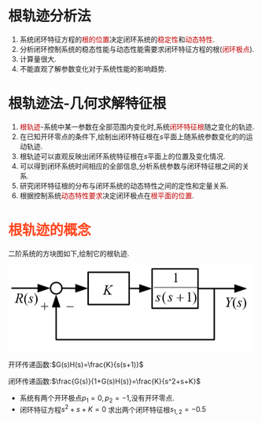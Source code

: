 <script type="text/x-mathjax-config">
MathJax.Hub.Config({
  tex2jax: {inlineMath: [['$','$'], ['\\(','\\)']]}
});
</script>
<script type="text/javascript" async src="https://cdnjs.cloudflare.com/ajax/libs/mathjax/2.7.5/MathJax.js?config=TeX-MML-AM_CHTML"></script>
<script type="text/javascript" src="http://cdn.repository.webfont.com/wwwroot/js/wf/youziku.api.min.js"></script>
<script type="text/javascript">
   $$webfont.load("body", "681d6473f514461abcda8d18f0f33f08", "SansGBW3");
   /*$$webfont.load("#id1,.class1,h1", "681d6473f514461abcda8d18f0f33f08", "SansGBW3");*/
   /*．．．*/
   $$webfont.draw();
</script>

# 根轨迹分析法

1. 系统闭环特征方程的<font color="color">根的位置</font>决定闭环系统的<font color="color">稳定性</font>和<font color="color">动态特性</font>.
2. 分析闭环控制系统的稳态性能与动态性能需要求闭环特征方程的根(<font color="color">闭环极点</font>).
3. 计算量很大.
4. 不能直观了解参数变化对于系统性能的影响趋势.

# 根轨迹法-几何求解特征根

1. <font color="color">根轨迹</font>-系统中某一参数在全部范围内变化时,系统<font color="color">闭环特征根</font>随之变化的轨迹.
2. 在已知开环零点的条件下,绘制出闭环特征根在$s$平面上随系统参数变化的的运动轨迹.
3. 根轨迹可以直观反映出闭环系统特征根在$s$平面上的位置及变化情况.
4. 可以得到闭环系统时间相应的全部信息,分析系统参数与闭环特征根之间的关系.
5. 研究闭环特征根的分布与闭环系统的动态特性之间的定性和定量关系.
6. 根据控制系统<font color="color">动态特性要求</font>决定闭环极点在<font color="color">根平面的位置</font>.

# <font color="#ff461f">根轨迹的概念</font>

二阶系统的方块图如下,绘制它的根轨迹.  

![1566960947835](img/1566960947835.png)

开环传递函数:$G(s)H(s)=\frac{K}{s(s+1)}$  

闭环传递函数:$\frac{G(s)}{1+G(s)H(s)}=\frac{K}{s^2+s+K}$  

* 系统有两个开环极点$p_1=0,p_2=-1,$没有开环零点.
* 闭环特征方程$s^2+s+K=0$  求出两个闭环特征根$s_{1,2}=-0.5$